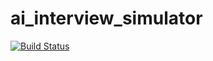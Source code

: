 ai_interview_simulator
======================

[![Build Status](https://travis-ci.org/daegweon/ai_interview_simulator.svg?branch=master)](https://travis-ci.org/daegweon/ai_interview_simulator)
